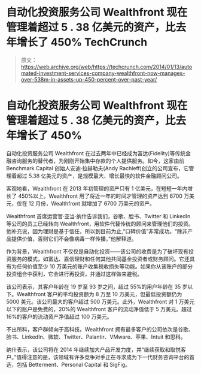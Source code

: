# 自动化投资服务公司 Wealthfront 现在管理着超过 5 . 38 亿美元的资产，比去年增长了 450% TechCrunch

> 原文：<https://web.archive.org/web/https://techcrunch.com/2014/01/13/automated-investment-services-company-wealthfront-now-manages-over-538m-in-assets-up-450-percent-over-past-year/>

# 自动化投资服务公司 Wealthfront 现在管理着超过 5 . 38 亿美元的资产，比去年增长了 450%

自动化投资服务公司 Wealthfront 在过去两年中已经成为富达(Fidelity)等传统金融咨询服务的替代者，为刚刚开始集中存款的个人提供服务。如今，这家由前 Benchmark Capital 创始人安迪·拉赫勒夫(Andy Rachleff)创立的公司宣布，它管理着超过 5.38 亿美元的资产，是规模最大、增长最快的软件金融顾问公司。

客观地看，Wealthfront 在 2013 年初管理的资产只有 1 亿美元，在短短一年内增长了 450%以上。Wealthfront 用了将近一年的时间才管理的资产达到 6700 万美元，仅在 12 月份，Wealthfront 就增加了 6700 万美元的资产。

Wealthfront 首席运营官·亚当·纳什告诉我们，谷歌、脸书、Twitter 和 LinkedIn 等公司的员工已经转向 Wealthfront，用软件代替传统的顾问来管理他们的投资。他补充说，因为理财是基于信任，所以到目前为止,“口碑价值”非常成功。“除非产品提供价值，否则它们不会像病毒一样传播，”他解释道。

作为背景，Wealthfront 不仅仅是自动化投资——该公司的收费是为了破坏现有投资服务的模式，如富达、嘉信理财和任何其他共同基金投资者或财务顾问。它还具有为任何价值至少 10 万美元的账户收集税收损失等功能。如果你从该账户的部分投资组合中获利，它会进行再投资，并通过这样做来避税。

该公司表示，其客户年龄在 19 岁至 93 岁之间，超过 55%的用户年龄在 35 岁以下。Wealthfront 客户的平均投资额为 8 万至 10 万美元，但最低投资额仍为 5000 美元。该公司最大的客户超过 500 万美元。此外，Wealthfront 对 1 万美元以下的账户是免费的，20%的 Wealthfront 客户的流动净值低于 5 万美元。超过 16%的客户的流动资产净值超过 100 万美元。

不出所料，客户群倾向于高科技。Wealthfront 拥有最多客户的公司依次是谷歌、脸书、LinkedIn、微软、Twitter、Palantir、VMware、苹果、Intuit 和思科。

纳什表示，该公司将在 2014 年继续加大产品开发力度，并“继续获取和取悦客户。”值得注意的是，该领域有许多竞争对手正在寻求成为下一代财务咨询平台的首选，包括 Betterment、Personal Capital 和 SigFig。